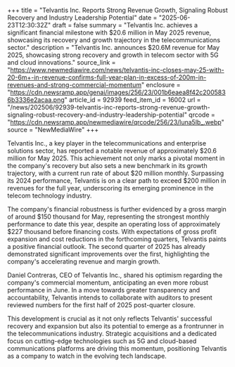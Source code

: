 +++
title = "Telvantis Inc. Reports Strong Revenue Growth, Signaling Robust Recovery and Industry Leadership Potential"
date = "2025-06-23T12:30:32Z"
draft = false
summary = "Telvantis Inc. achieves a significant financial milestone with $20.6 million in May 2025 revenue, showcasing its recovery and growth trajectory in the telecommunications sector."
description = "Telvantis Inc. announces $20.6M revenue for May 2025, showcasing strong recovery and growth in telecom sector with 5G and cloud innovations."
source_link = "https://www.newmediawire.com/news/telvantis-inc-closes-may-25-with-20-6m+-in-revenue-confirms-full-year-plan-in-excess-of-200m-in-revenues-and-strong-commercial-momentum"
enclosure = "https://cdn.newsramp.app/genai/images/256/23/001b6eaea8f42c2005836b3336e2acaa.png"
article_id = 92939
feed_item_id = 16002
url = "/news/202506/92939-telvantis-inc-reports-strong-revenue-growth-signaling-robust-recovery-and-industry-leadership-potential"
qrcode = "https://cdn.newsramp.app/newmediawire/qrcode/256/23/luna5lb_.webp"
source = "NewMediaWire"
+++

<p>Telvantis Inc., a key player in the telecommunications and enterprise solutions sector, has reported a notable revenue of approximately $20.6 million for May 2025. This achievement not only marks a pivotal moment in the company's recovery but also sets a new benchmark in its growth trajectory, with a current run rate of about $20 million monthly. Surpassing its 2024 performance, Telvantis is on a clear path to exceed $200 million in revenues for the full year, underscoring its emerging prominence in the telecom technology industry.</p><p>The company's financial robustness is further evidenced by a gross margin of around $150 thousand for May, representing the strongest monthly performance to date this year, despite an operating loss of approximately $227 thousand before financing costs. With expectations of gross profit expansion and cost reductions in the forthcoming quarters, Telvantis paints a positive financial outlook. The second quarter of 2025 has already demonstrated significant improvements over the first, highlighting the company's accelerating revenue and margin growth.</p><p>Daniel Contreras, CEO of Telvantis Inc., shared his optimism regarding the company's commercial momentum, anticipating an even more robust performance in June. In a move towards greater transparency and accountability, Telvantis intends to collaborate with auditors to present reviewed numbers for the first half of 2025 post-quarter closure.</p><p>This development is crucial as it not only reflects Telvantis' successful recovery and expansion but also its potential to emerge as a frontrunner in the telecommunications industry. Strategic acquisitions and a dedicated focus on cutting-edge technologies such as 5G and cloud-based communications platforms are driving this momentum, positioning Telvantis as a company to watch in the evolving tech landscape.</p>